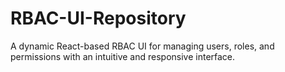 # RBAC-UI-Repository
A dynamic React-based RBAC UI for managing users, roles, and permissions with an intuitive and responsive interface.
